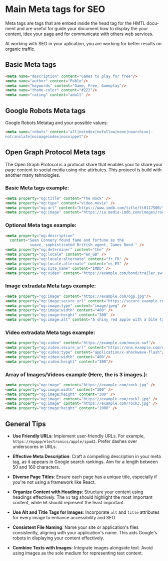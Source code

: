 # Main Meta tags for SEO

Meta tags are tags that are embed inside the head tag for the HMTL docu-
ment and are useful for guide your document how to display the your 
content, idex your page and for communicate with others web services.

At working with SEO in your aplication, you are working for better results on
organic traffic.

## Basic Meta tags

```html
<meta name="description" content="Games to play for free"/>
<meta name="author" content="Pablo"/>
<meta name="keywords" content="Game, Free, Gameplay"/>
<meta name="theme-color" content="#222"/>
<meta name="rating" content="adult" />
```

## Google Robots Meta tags

Google Robots Metatag and your possible values:

```html
<meta name="robots" content="all|noindex|nofollow|none|noarchive|-
notranslate|noimageindex|nosnippet"/>
```

## Open Graph Protocol Meta tags

The Open Graph Protocol is a protocol share that enables your to share 
your page content to social media using rihc attrbutes. This protocol is
build with another many tehnologies.

### Basic Meta tags example:

```html
<meta property="og:title" content="The Rock" />
<meta property="og:type" content="video.movie" />
<meta property="og:url" content="https://www.imdb.com/title/tt0117500/" />
<meta property="og:image" content="https://ia.media-imdb.com/images/rock.jpg"/>
```


### Optional Meta tags example:

```html
<meta property="og:description" 
  content="Sean Connery found fame and fortune as the
           suave, sophisticated British agent, James Bond." />
<meta property="og:determiner" content="the" />
<meta property="og:locale" content="en_GB" />
<meta property="og:locale:alternate" content="fr_FR" />
<meta property="og:locale:alternate" content="es_ES" />
<meta property="og:site_name" content="IMDb" />
<meta property="og:video" content="https://example.com/bond/trailer.swf" />
```


### Image extradata Meta tags example:

```html
<meta property="og:image" content="https://example.com/ogp.jpg"/>
<meta property="og:image:secure_url" content="https://secure.example.com/ogp.jpg"/>
<meta property="og:image:type" content="image/jpeg" />
<meta property="og:image:width" content="400" />
<meta property="og:image:height" content="300" />
<meta property="og:image:alt" content="A shiny red apple with a bite taken out"/>
```

### Video extradata Meta tags example:

```html
<meta property="og:video" content="https://example.com/movie.swf"/>
<meta property="og:video:secure_url" content="https://one.example.com/mov.swf"/>
<meta property="og:video:type" content="application/x-shockwave-flash"/>
<meta property="og:video:width" content="400"/>
<meta property="og:video:height" content="300"/>
```


### Array of Images/Videos example (Here, the is 3 images.):

```html
<meta property="og:image" content="https://example.com/rock.jpg" />
<meta property="og:image:width" content="300" />
<meta property="og:image:height" content="300" />
<meta property="og:image" content="https://example.com/rock2.jpg" />
<meta property="og:image" content="https://example.com/rock3.jpg" />
<meta property="og:image:height" content="1000" />
```
## General Tips

- **Use Friendly URLs**: Implement user-friendly URLs. For example, `https://myapp/electronics/apple/ipad2`. Prefer dashes over underscores in URLs.

- **Effective Meta Description**: Craft a compelling description in your meta tag, as it appears in Google search rankings. Aim for a length between 50 and 160 characters.

- **Diverse Page Titles**: Ensure each page has a unique title, especially if you're not using a framework like React.

- **Organize Content with Headings**: Structure your content using headings effectively. The `h1` tag should highlight the most important content, while `h6` should represent the least important.

- **Use Alt and Title Tags for Images**: Incorporate `alt` and `title` attributes for every image to enhance accessibility and SEO.

- **Consistent File Naming**: Name your site or application's files consistently, aligning with your application's name. This aids Google's robots in displaying your content effectively.

- **Combine Texts with Images**: Integrate images alongside text. Avoid using images as the sole medium for representing text content.






